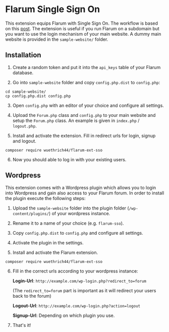 # Flarum Single Sign On

This extension equips Flarum with Single Sign On. The workflow is based on this 
[post](https://discuss.flarum.org/d/2808-how-i-implemented-cross-authentication-with-flarum).
The extension is useful if you run Flarum on a subdomain but you want to use the login mechanism 
of your main website. A dummy main website is provided in the `sample-website/` folder.

## Installation

1. Create a random token and put it into the `api_keys` table of your Flarum database.

2. Go into `sample-website` folder and copy `config.php.dist` to `config.php`:
  ```
  cd sample-website/
  cp config.php.dist config.php
  ```
3. Open `config.php` with an editor of your choice and configure all settings.

4. Upload the `Forum.php` class and `config.php` to your main website and setup the `Forum.php` class. An example is given in `index.php` / `logout.php`.

5. Install and activate the extension. Fill in redirect urls for login, signup and logout.
  ```
  composer require wuethrich44/flarum-ext-sso
  ```
6. Now you should able to log in with your existing users.

## Wordpress

This extension comes with a Wordpress plugin which allows you to login into Wordpress and gain also access to your Flarum
forum. In order to install the plugin execute the following steps:

1. Upload the `sample-website` folder into the plugin folder (`/wp-content/plugins/`) of your wordpress instance.

2. Rename it to a name of your choice (e.g. `flarum-sso`).

3. Copy `config.php.dist` to `config.php` and configure all settings.

4. Activate the plugin in the settings.

5. Install and activate the Flarum extension.
  ```
  composer require wuethrich44/flarum-ext-sso
  ```

6. Fill in the correct urls according to your wordpress instance:
   
   **Login-Url**: `http://example.com/wp-login.php?redirect_to=forum` 
   
   (The `redirect_to=forum` part is important as it will redirect your users back to the forum)
   
   **Logout-Url**: `http://example.com/wp-login.php?action=logout`
   
   **Signup-Url**: Depending on which plugin you use.

7. That's it!
